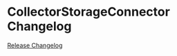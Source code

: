 # CollectorStorageConnector Changelog

[Release Changelog](https://github.com/spryker/collector-storage-connector/releases)

